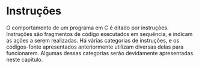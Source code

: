 # Instruções

O comportamento de um programa em C é ditado por instruções. Instruções são
fragmentos de código executados em sequência, e indicam as ações a serem
realizadas. Há várias categorias de instruções, e os códigos-fonte apresentados
anteriormente utilizam diversas delas para funcionarem. Algumas dessas
categorias serão devidamente apresentadas neste capítulo.
